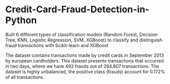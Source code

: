 # Credit-Card-Fraud-Detection-in-Python

Built 6 different types of classification models (Random Forest, Decision Tree, KNN, Logistic Regression, SVM, XGBoost) to classify and distinguish fraud transactions with Scikit-learn and XGBoost

The dataset contains transactions made by credit cards in September 2013 by european cardholders. This dataset presents transactions that occurred in two days, where we have 492 frauds out of 284,807 transactions. The dataset is highly unbalanced, the positive class (frauds) account for 0.172% of all transactions.
